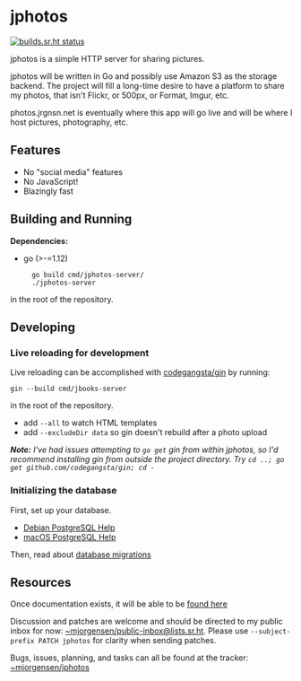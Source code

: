 # jphotos

[![builds.sr.ht
status](https://builds.sr.ht/~mjorgensen/jphotos.svg)](https://builds.sr.ht/~mjorgensen/jphotos?)

jphotos is a simple HTTP server for sharing pictures.

jphotos will be written in Go and possibly use Amazon S3 as the storage
backend. The project will fill a long-time desire to have a platform to
share my photos, that isn't Flickr, or 500px, or Format, Imgur, etc.

photos.jrgnsn.net is eventually where this app will go live and will be
where I host pictures, photography, etc.

## Features

* No "social media" features
* No JavaScript!
* Blazingly fast

## Building and Running

**Dependencies:**

* go (>-=1.12)

		go build cmd/jphotos-server/
		./jphotos-server

in the root of the repository.

## Developing

### Live reloading for development

Live reloading can be accomplished with [codegangsta/gin][gin] by
running:

	gin --build cmd/jbooks-server

in the root of the repository.

* add `--all` to watch HTML templates
* add `--excludeDir data` so gin doesn't rebuild after a photo upload

***Note:*** *I've had issues attempting to `go get` gin from within
jphotos, so I'd recommend installing gin from outside the project
directory. Try `cd ..; go get github.com/codegangsta/gin; cd -`*

[gin]: https://github.com/codegangsta/gin

### Initializing the database

First, set up your database.

* [Debian PostgreSQL Help][debian-postgres]
* [macOS PostgreSQL Help][macos-postgres]

Then, read about [database migrations][db-migrations]

[debian-postgres]:https://man.sr.ht/~mjorgensen/jphotos/debian_postgresql.md
[macos-postgres]:https://man.sr.ht/~mjorgensen/jphotos/macos_postgresql.md
[db-migrations]:https://man.sr.ht/~mjorgensen/jphotos/database_migrations.md

## Resources

Once documentation exists, it will be able to be [found here][man]

Discussion and patches are welcome and should be directed to my public
inbox for now: [~mjorgensen/public-inbox@lists.sr.ht][lists]. Please use
`--subject-prefix PATCH jphotos` for clarity when sending
patches.

Bugs, issues, planning, and tasks can all be found at the tracker: 
[~mjorgensen/jphotos][todo]

[man]: https://man.sr.ht/~mjorgensen/jphotos
[lists]: https://lists.sr.ht/~mjorgensen/public-inbox
[todo]: https://todo.sr.ht./~mjorgensen/jphotos
